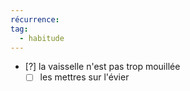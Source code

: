 ```yaml
---
récurrence: 
tag:
  - habitude
---
```

- [?] la vaisselle n'est pas trop mouillée
	- [ ] les mettres sur l'évier